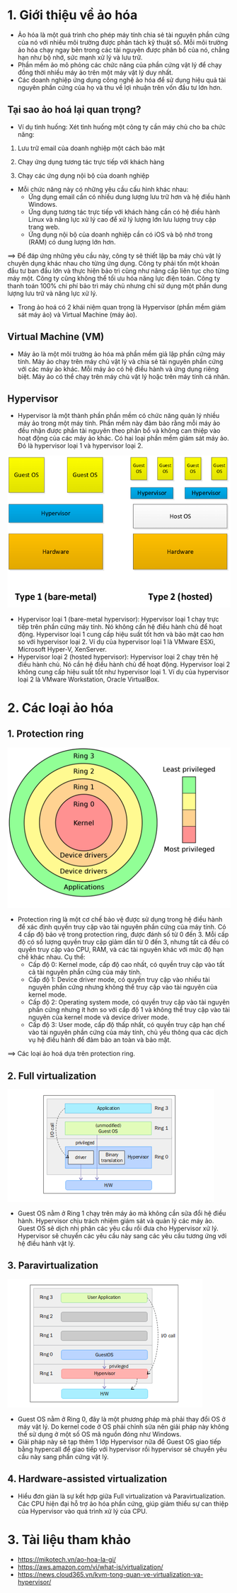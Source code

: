 # 1. Giới thiệu về ảo hóa

- Ảo hóa là một quá trình cho phép máy tính chia sẻ tài nguyên phần cứng của nó với nhiều môi trường được phân tách kỹ thuật số. Mỗi môi trường ảo hóa chạy ngay bên trong các tài nguyên được phân bổ của nó, chẳng hạn như bộ nhớ, sức mạnh xử lý và lưu trữ.
- Phần mềm ảo mô phỏng các chức năng của phần cứng vật lý để chạy đồng thời nhiều máy ảo trên một máy vật lý duy nhất.
- Các doanh nghiệp ứng dụng công nghệ ảo hóa để sử dụng hiệu quả tài nguyên phần cứng của họ và thu về lợi nhuận trên vốn đầu tư lớn hơn.

## Tại sao ảo hoá lại quan trọng?

- Ví dụ tình huống: Xét tình huống một công ty cần máy chủ cho ba chức năng:

1. Lưu trữ email của doanh nghiệp một cách bảo mật

2. Chạy ứng dụng tương tác trực tiếp với khách hàng

3. Chạy các ứng dụng nội bộ của doanh nghiệp

- Mỗi chức năng này có những yêu cầu cấu hình khác nhau:
  - Ứng dụng email cần có nhiều dung lượng lưu trữ hơn và hệ điều hành Windows.
  - Ứng dụng tương tác trực tiếp với khách hàng cần có hệ điều hành Linux và năng lực xử lý cao để xử lý lượng lớn lưu lượng
    truy cập trang web.
  - Ứng dụng nội bộ của doanh nghiệp cần có iOS và bộ nhớ trong (RAM) có dung lượng lớn hơn.

==> Để đáp ứng những yêu cầu này, công ty sẽ thiết lập ba máy chủ vật lý chuyên dụng khác nhau cho từng ứng dụng. Công ty phải tốn một khoản đầu tư ban đầu lớn và thực hiện bảo trì cũng như nâng cấp liên tục cho từng máy một. Công ty cũng không thể tối ưu hóa năng lực điện toán. Công ty thanh toán 100% chi phí bảo trì máy chủ nhưng chỉ sử dụng một phần dung lượng lưu trữ và năng lực xử lý.

- Trong ảo hoá có 2 khái niệm quan trọng là Hypervisor (phần mềm giám sát máy ảo) và Virtual Machine (máy ảo).

## Virtual Machine (VM)

- Máy ảo là một môi trường ảo hóa mà phần mềm giả lập phần cứng máy tính. Máy ảo chạy trên máy chủ vật lý và chia sẻ tài nguyên phần cứng với các máy ảo khác. Mỗi máy ảo có hệ điều hành và ứng dụng riêng biệt. Máy ảo có thể chạy trên máy chủ vật lý hoặc trên máy tính cá nhân.

## Hypervisor

- Hypervisor là một thành phần phần mềm có chức năng quản lý nhiều máy ảo trong một máy tính. Phần mềm này đảm bảo rằng mỗi máy ảo đều nhận được phần tài nguyên theo phân bổ và không can thiệp vào hoạt động của các máy ảo khác. Có hai loại phần mềm giám sát máy ảo. Đó là hypervisor loại 1 và hypervisor loại 2.

![Hypervisor](./images/image.png)

- Hypervisor loại 1 (bare-metal hypervisor): Hypervisor loại 1 chạy trực tiếp trên phần cứng máy tính. Nó không cần hệ điều hành chủ để hoạt động. Hypervisor loại 1 cung cấp hiệu suất tốt hơn và bảo mật cao hơn so với hypervisor loại 2. Ví dụ của hypervisor loại 1 là VMware ESXi, Microsoft Hyper-V, XenServer.
- Hypervisor loại 2 (hosted hypervisor): Hypervisor loại 2 chạy trên hệ điều hành chủ. Nó cần hệ điều hành chủ để hoạt động. Hypervisor loại 2 không cung cấp hiệu suất tốt như hypervisor loại 1. Ví dụ của hypervisor loại 2 là VMware Workstation, Oracle VirtualBox.

# 2. Các loại ảo hóa

## 1. Protection ring

![Protection ring](./images/image6.png)

- Protection ring là một cơ chế bảo vệ được sử dụng trong hệ điều hành để xác định quyền truy cập vào tài nguyên phần cứng của máy tính. Có 4 cấp độ bảo vệ trong protection ring, được đánh số từ 0 đến 3. Mỗi cấp độ có số lượng quyền truy cập giảm dần từ 0 đến 3, nhưng tất cả đều có quyền truy cập vào CPU, RAM, và các tài nguyên khác với mức độ hạn chế khác nhau. Cụ thể:
  - Cấp độ 0: Kernel mode, cấp độ cao nhất, có quyền truy cập vào tất cả tài nguyên phần cứng của máy tính.
  - Cấp độ 1: Device driver mode, có quyền truy cập vào nhiều tài nguyên phần cứng nhưng không thể truy cập vào tài nguyên của kernel mode.
  - Cấp độ 2: Operating system mode, có quyền truy cập vào tài nguyên phần cứng nhưng ít hơn so với cấp độ 1 và không thể truy cập vào tài nguyên của kernel mode và device driver mode.
  - Cấp độ 3: User mode, cấp độ thấp nhất, có quyền truy cập hạn chế vào tài nguyên phần cứng của máy tính, chủ yếu thông qua các dịch vụ hệ điều hành để đảm bảo an toàn và bảo mật.

==> Các loại ảo hoá dựa trên protection ring.

## 2. Full virtualization

![Full virtualization](./images/image7.png)

- Guest OS nằm ở Ring 1 chạy trên máy ảo mà không cần sửa đổi hệ điều hành. Hypervisor chịu trách nhiệm giám sát và quản lý các máy ảo. Guest OS sẽ dịch nhị phân các yêu cầu rồi đưa cho Hypervisor xử lý. Hypervisor sẽ chuyển các yêu cầu này sang các yêu cầu tương ứng với hệ điều hành vật lý.

## 3. Paravirtualization

![Paravirtualization](./images/image8.png)

- Guest OS nằm ở Ring 0, đây là một phương pháp mà phải thay đổi OS ở máy vật lý. Do kernel code ở OS phải chỉnh sửa nên giải pháp này không thể sử dụng ở một số OS mã nguồn đóng như Windows.
- Giải pháp này sẽ tạp thêm 1 lớp Hypervisor nữa để Guest OS giao tiếp bằng hypercall để giao tiếp với hypervisor rồi hypervisor sẽ chuyển yêu cầu này sang phần cứng vật lý.

## 4. Hardware-assisted virtualization

- Hiểu đơn giản là sự kết hợp giữa Full virtualization và Paravirtualization. Các CPU hiện đại hỗ trợ ảo hóa phần cứng, giúp giảm thiểu sự can thiệp của Hypervisor vào quá trình xử lý của CPU.

# 3. Tài liệu tham khảo

- https://mikotech.vn/ao-hoa-la-gi/
- https://aws.amazon.com/vi/what-is/virtualization/
- https://news.cloud365.vn/kvm-tong-quan-ve-virtualization-va-hypervisor/
